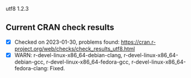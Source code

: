 utf8 1.2.3

## Current CRAN check results

- [x] Checked on 2023-01-30, problems found: https://cran.r-project.org/web/checks/check_results_utf8.html
- [x] WARN: r-devel-linux-x86_64-debian-clang, r-devel-linux-x86_64-debian-gcc, r-devel-linux-x86_64-fedora-gcc, r-devel-linux-x86_64-fedora-clang: Fixed.
